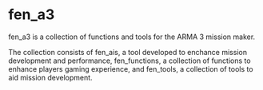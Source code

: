 # fen_a3
fen_a3 is a collection of functions and tools for the ARMA 3 mission maker.

The collection consists of fen_ais, a tool developed to enchance mission development and performance, fen_functions, a collection of functions to enhance players gaming experience, and fen_tools, a collection of tools to aid mission development.


